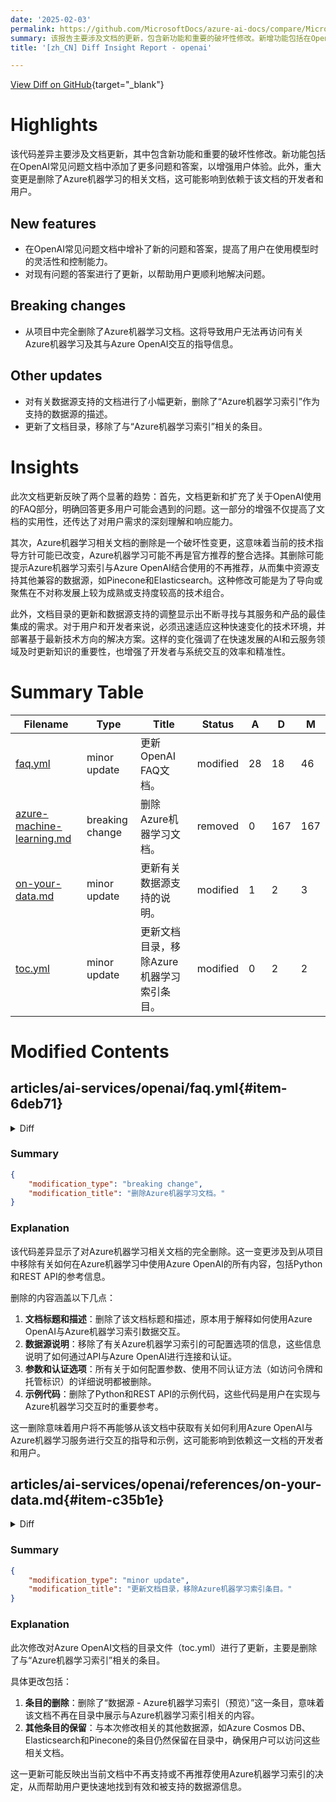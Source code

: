 ```yaml
---
date: '2025-02-03'
permalink: https://github.com/MicrosoftDocs/azure-ai-docs/compare/MicrosoftDocs:5c1bed9...MicrosoftDocs:83a6833
summary: 该报告主要涉及文档的更新，包含新功能和重要的破坏性修改。新增功能包括在OpenAI常见问题文档中增加了更多的问题和答案，以提高用户体验。同时，删除了Azure机器学习相关文档，这一变化可能会影响依赖于这些文档的开发者和用户。此外，文档中有关数据源支持的描述也进行了小幅更新，相关的条目已被移除。此次更新反映了开放AI对用户需求的理解以及对技术整合方向的重新审视。
title: '[zh_CN] Diff Insight Report - openai'

---
```


[View Diff on GitHub](https://github.com/MicrosoftDocs/azure-ai-docs/compare/MicrosoftDocs:5c1bed9...MicrosoftDocs:83a6833){target="_blank"}

# Highlights

该代码差异主要涉及文档更新，其中包含新功能和重要的破坏性修改。新功能包括在OpenAI常见问题文档中添加了更多问题和答案，以增强用户体验。此外，重大变更是删除了Azure机器学习的相关文档，这可能影响到依赖于该文档的开发者和用户。

## New features
- 在OpenAI常见问题文档中增补了新的问题和答案，提高了用户在使用模型时的灵活性和控制能力。
- 对现有问题的答案进行了更新，以帮助用户更顺利地解决问题。

## Breaking changes
- 从项目中完全删除了Azure机器学习文档。这将导致用户无法再访问有关Azure机器学习及其与Azure OpenAI交互的指导信息。

## Other updates
- 对有关数据源支持的文档进行了小幅更新，删除了“Azure机器学习索引”作为支持的数据源的描述。
- 更新了文档目录，移除了与“Azure机器学习索引”相关的条目。

# Insights

此次文档更新反映了两个显著的趋势：首先，文档更新和扩充了关于OpenAI使用的FAQ部分，明确回答更多用户可能会遇到的问题。这一部分的增强不仅提高了文档的实用性，还传达了对用户需求的深刻理解和响应能力。

其次，Azure机器学习相关文档的删除是一个破坏性变更，这意味着当前的技术指导方针可能已改变，Azure机器学习可能不再是官方推荐的整合选择。其删除可能提示Azure机器学习索引与Azure OpenAI结合使用的不再推荐，从而集中资源支持其他兼容的数据源，如Pinecone和Elasticsearch。这种修改可能是为了导向或聚焦在不对称发展上较为成熟或支持度较高的技术组合。

此外，文档目录的更新和数据源支持的调整显示出不断寻找与其服务和产品的最佳集成的需求。对于用户和开发者来说，必须迅速适应这种快速变化的技术环境，并部署基于最新技术方向的解决方案。这样的变化强调了在快速发展的AI和云服务领域及时更新知识的重要性，也增强了开发者与系统交互的效率和精准性。

# Summary Table
|  Filename  | Type |    Title    | Status | A  | D  | M  |
|------------|------|-------------|--------|----|----|----|
| [faq.yml](#item-6deb71) | minor update | 更新OpenAI FAQ文档。 | modified | 28 | 18 | 46 | 
| [azure-machine-learning.md](#item-940a2b) | breaking change | 删除Azure机器学习文档。 | removed | 0 | 167 | 167 | 
| [on-your-data.md](#item-c35b1e) | minor update | 更新有关数据源支持的说明。 | modified | 1 | 2 | 3 | 
| [toc.yml](#item-c945af) | minor update | 更新文档目录，移除Azure机器学习索引条目。 | modified | 0 | 2 | 2 | 


# Modified Contents
## articles/ai-services/openai/faq.yml{#item-6deb71}

<details>
<summary>Diff</summary>
````diff
@@ -64,22 +64,7 @@ sections:
           Where can I read about better ways to use Azure OpenAI to get the responses I want from the service?
         answer: | 
           Check out our [introduction to prompt engineering](./concepts/prompt-engineering.md). While these models are powerful, their behavior is also very sensitive to the prompts they receive from the user. This makes prompt construction an important skill to develop. After you've completed the introduction, check out our article on [system messages](./concepts/advanced-prompt-engineering.md).
-      - question: |
-          My guest account has been given access to an Azure OpenAI resource, but I'm unable to access that resource in the Azure AI Foundry portal. How do I enable access?
-        answer: | 
-          This is expected behavior when using the default sign-in experience for the [Azure AI Foundry](https://ai.azure.com).
-          
-          To access Azure AI Foundry from a guest account that has been granted access to an Azure OpenAI resource:
-          
-          1. Open a private browser session and then navigate to [https://ai.azure.com](https://ai.azure.com).
-          2. Rather than immediately entering your guest account credentials instead select `Sign-in options` 
-          3. Now select **Sign in to an organization** 
-          4. Enter the domain name of the organization that granted your guest account access to the Azure OpenAI resource. 
-          5. Now sign-in with your guest account credentials. 
-          
-          You should now be able to access the resource via the Azure AI Foundry portal.
-          
-          Alternatively if you're signed into the [Azure portal](https://portal.azure.com) from the Azure OpenAI resource's Overview pane you can select **Go to Azure AI Foundry** to automatically sign in with the appropriate organizational context.   
+      
       - question: |
           When I ask GPT-4 which model it's running, it tells me it's running GPT-3. Why does this happen?
         answer: | 
@@ -95,6 +80,15 @@ sections:
 
           To learn more about how GPT models are trained and work we recommend watching [Andrej Karpathy's talk from Build 2023 on the state of GPT](https://www.youtube.com/watch?v=bZQun8Y4L2A).
       
+      - question: |
+          How can I get the model to respond in a specific language?
+        answer: | 
+          Ensure that your prompt is clear and specific about the language requirement. If the issue persists, consider adding more context or rephrasing the prompt to reinforce the language instruction.
+
+          Example prompts:
+          * "Please respond in English and only in English."
+          * "Answer the following question in English: What is the weather like in Fresno?"
+          
       - question: |
           I asked the model when its knowledge cutoff is and it gave me a different answer than what is on the Azure OpenAI model's page. Why does this happen?
         answer:
@@ -121,7 +115,7 @@ sections:
           We noticed charges associated with API calls that failed to complete with status code 400. Why are failed API calls generating a charge? 
         answer:
           If the service performs processing, you will be charged even if the status code is not successful (not 200).
-          Common examples of this are, a 400 error due to a content filter or input limit, or a 408 error due to a timeout. Charges will also occur when a `status 200` is received with a `finish_reason` of `content_filter`.
+          Common examples of this are, a 400 error due to a content filter or input limit, or a 408 error due to a time-out. Charges will also occur when a `status 200` is received with a `finish_reason` of `content_filter`.
           In this case the prompt did not have any issues, but the completion generated by the model was detected to violate the content filtering rules, which result in the completion being filtered. 
 
           If the service doesn't perform processing, you won't be charged.
@@ -132,7 +126,23 @@ sections:
           How do I get access to Azure OpenAI? 
         answer: |
           A Limited Access registration form is not required to access most Azure OpenAI models. Learn more on the [Azure OpenAI Limited Access page](/legal/cognitive-services/openai/limited-access?context=/azure/ai-services/openai/context/context).
-
+      - question: |
+          My guest account has been given access to an Azure OpenAI resource, but I'm unable to access that resource in the Azure AI Foundry portal. How do I enable access?
+        answer: | 
+          This is expected behavior when using the default sign-in experience for the [Azure AI Foundry](https://ai.azure.com).
+          
+          To access Azure AI Foundry from a guest account that has been granted access to an Azure OpenAI resource:
+          
+          1. Open a private browser session and then navigate to [https://ai.azure.com](https://ai.azure.com).
+          2. Rather than immediately entering your guest account credentials instead select `Sign-in options` 
+          3. Now select **Sign in to an organization** 
+          4. Enter the domain name of the organization that granted your guest account access to the Azure OpenAI resource. 
+          5. Now sign-in with your guest account credentials. 
+          
+          You should now be able to access the resource via the Azure AI Foundry portal.
+          
+          Alternatively if you're signed into the [Azure portal](https://portal.azure.com) from the Azure OpenAI resource's Overview pane you can select **Go to Azure AI Foundry** to automatically sign in with the appropriate organizational context.   
+  
   - name: Learning more and where to ask questions
     questions:
       - question: |
````
</details>

### Summary

```json
{
    "modification_type": "minor update",
    "modification_title": "更新OpenAI FAQ文档。"
}
```

### Explanation
该代码差异涉及对OpenAI常见问题文档的部分修改。此次修改包括添加和更新多个条目，以改善用户的查询体验。

主要的更改包括：
1. **添加新问题和答案**：引入了关于如何获取模型的特定语言响应的问题，并提供了相应的回答和示例提示。这增加了用户在使用模型时的灵活性和控制能力。
2. **更新现有问题的答案**：例如，关于访客帐户在Azure AI Foundry门户中访问资源的问题的回答进行了详细描述，给出了具体的步骤，以帮助用户顺利访问资源。
3. **修复语法和拼写**：小的语法和拼写误差得到了纠正，使文档更加清晰和专业。

通过这些更改，文档旨在更好地满足用户需求，并提供更精确的信息。

## articles/ai-services/openai/references/azure-machine-learning.md{#item-940a2b}

<details>
<summary>Diff</summary>
````diff
@@ -1,167 +0,0 @@
----
-title: Azure OpenAI on your Azure Machine Learning index data Python & REST API reference
-titleSuffix: Azure OpenAI
-description: Learn how to use Azure OpenAI on your Azure Machine Learning index data Python & REST API.
-manager: nitinme
-ms.service: azure-ai-openai
-ms.topic: conceptual
-ms.date: 01/28/2025
-author: aahill
-ms.author: aahi
-recommendations: false
-ms.custom: devx-track-python
----
-
-# Data source - Azure Machine Learning index (preview)
-
-The configurable options of Azure Machine Learning index when using Azure OpenAI On Your Data. This data source is supported in API version `2024-02-15-preview`.
-
-|Name | Type | Required | Description |
-|--- | --- | --- | --- |
-|`parameters`| [Parameters](#parameters)| True| The parameters to use when configuring Azure Machine Learning index.|
-| `type`| string| True | Must be `azure_ml_index`. |
-
-## Parameters
-
-|Name | Type | Required | Description |
-|--- | --- | --- | --- |
-| `project_resource_id` | string | True | The resource ID of the Azure Machine Learning project.|
-| `name` | string | True | The Azure Machine Learning index name.|
-| `version` | string | True | The version of the Azure Machine Learning index.|
-| `authentication`| One of [AccessTokenAuthenticationOptions](#access-token-authentication-options), [SystemAssignedManagedIdentityAuthenticationOptions](#system-assigned-managed-identity-authentication-options), [UserAssignedManagedIdentityAuthenticationOptions](#user-assigned-managed-identity-authentication-options) | True | The authentication method to use when accessing the defined data source. |
-| `in_scope` | boolean | False | Whether queries should be restricted to use of indexed data. Default is `True`.| 
-| `role_information`| string | False | Give the model instructions about how it should behave and any context it should reference when generating a response. You can describe the assistant's personality and tell it how to format responses.|
-| `strictness` | integer | False | The configured strictness of the search relevance filtering. The higher of strictness, the higher of the precision but lower recall of the answer. Default is `3`.| 
-| `top_n_documents` | integer | False | The configured top number of documents to feature for the configured query. Default is `5`. |
-| `filter`| string | False | Search filter. Only supported if the Azure Machine Learning index is of type Azure Search.|
-
-
-## Access token authentication options
-
-The authentication options for Azure OpenAI On Your Data when using access token.
-
-|Name | Type | Required | Description |
-|--- | --- | --- | --- |
-| `access_token`|string|True|The access token to use for authentication.|
-| `type`|string|True| Must be `access_token`.|
-
-## System assigned managed identity authentication options
-
-The authentication options for Azure OpenAI On Your Data when using a system-assigned managed identity.
-
-|Name | Type | Required | Description |
-|--- | --- | --- | --- |
-| `type`|string|True| Must be `system_assigned_managed_identity`.|
-
-## User assigned managed identity authentication options
-
-The authentication options for Azure OpenAI On Your Data when using a user-assigned managed identity.
-
-|Name | Type | Required | Description |
-|--- | --- | --- | --- |
-| `managed_identity_resource_id`|string|True|The resource ID of the user-assigned managed identity to use for authentication.|
-| `type`|string|True| Must be `user_assigned_managed_identity`.|
-
-## Examples
-
-Prerequisites:
-* Configure the role assignments from Azure OpenAI system assigned managed identity to Azure Machine Learning workspace resource. Required role: `AzureML Data Scientist`.
-* Configure the role assignments from the user to the Azure OpenAI resource. Required role: `Cognitive Services OpenAI User`.
-* Install [Az CLI](/cli/azure/install-azure-cli) and run `az login`.
-* Define the following environment variables: `AzureOpenAIEndpoint`, `ChatCompletionsDeploymentName`, `ProjectResourceId`, `IndexName`, `IndexVersion`.
-* Run `export MSYS_NO_PATHCONV=1` if you're using MINGW.
-```bash
-export AzureOpenAIEndpoint=https://example.openai.azure.com/
-export ChatCompletionsDeploymentName=turbo
-export ProjectResourceId='/subscriptions/{subscription-id}/resourceGroups/{resource-group-name}/providers/Microsoft.MachineLearningServices/workspaces/{workspace-id}'
-export IndexName=testamlindex
-export IndexVersion=2
-```
-
-# [Python 1.x](#tab/python)
-
-Install the latest pip packages `openai`, `azure-identity`.
-
-```python
-import os
-from openai import AzureOpenAI
-from azure.identity import DefaultAzureCredential, get_bearer_token_provider
-
-endpoint = os.environ.get("AzureOpenAIEndpoint")
-deployment = os.environ.get("ChatCompletionsDeploymentName")
-project_resource_id = os.environ.get("ProjectResourceId")
-index_name = os.environ.get("IndexName")
-index_version = os.environ.get("IndexVersion")
-
-token_provider = get_bearer_token_provider(
-    DefaultAzureCredential(), "https://cognitiveservices.azure.com/.default")
-
-client = AzureOpenAI(
-    azure_endpoint=endpoint,
-    azure_ad_token_provider=token_provider,
-    api_version="2024-02-15-preview",
-)
-
-completion = client.chat.completions.create(
-    model=deployment,
-    messages=[
-        {
-            "role": "user",
-            "content": "Who is DRI?",
-        },
-    ],
-    extra_body={
-        "data_sources": [
-            {
-                "type": "azure_ml_index",
-                "parameters": {
-                    "project_resource_id": project_resource_id,
-                    "name": index_name,
-                    "version": index_version,
-                    "authentication": {
-                        "type": "system_assigned_managed_identity"
-                    },
-                }
-            }
-        ]
-    }
-)
-
-print(completion.model_dump_json(indent=2))
-
-```
-
-# [REST](#tab/rest)
-
-```bash
-
-az rest --method POST \
- --uri $AzureOpenAIEndpoint/openai/deployments/$ChatCompletionsDeploymentName/chat/completions?api-version=2024-02-15-preview \
- --resource https://cognitiveservices.azure.com/ \
- --body \
-'
-{
-    "data_sources": [
-      {
-        "type": "azure_ml_index",
-        "parameters": {
-          "project_resource_id": "'$ProjectResourceId'",
-          "name": "'$IndexName'",
-          "version": "'$IndexVersion'",
-          "authentication": {
-            "type": "system_assigned_managed_identity"
-          },
-        }
-      }
-    ],
-    "messages": [
-      {
-        "role": "user",
-        "content": "Who is DRI?"
-      }
-    ]
-}
-'
-```
-
----
````
</details>

### Summary

```json
{
    "modification_type": "breaking change",
    "modification_title": "删除Azure机器学习文档。"
}
```

### Explanation
该代码差异显示了对Azure机器学习相关文档的完全删除。这一变更涉及到从项目中移除有关如何在Azure机器学习中使用Azure OpenAI的所有内容，包括Python和REST API的参考信息。

删除的内容涵盖以下几点：
1. **文档标题和描述**：删除了该文档标题和描述，原本用于解释如何使用Azure OpenAI与Azure机器学习索引数据交互。
2. **数据源说明**：移除了有关Azure机器学习索引的可配置选项的信息，这些信息说明了如何通过API与Azure OpenAI进行连接和认证。
3. **参数和认证选项**：所有关于如何配置参数、使用不同认证方法（如访问令牌和托管标识）的详细说明都被删除。
4. **示例代码**：删除了Python和REST API的示例代码，这些代码是用户在实现与Azure机器学习交互时的重要参考。

这一删除意味着用户将不再能够从该文档中获取有关如何利用Azure OpenAI与Azure机器学习服务进行交互的指导和示例，这可能影响到依赖这一文档的开发者和用户。

## articles/ai-services/openai/references/on-your-data.md{#item-c35b1e}

<details>
<summary>Diff</summary>
````diff
@@ -33,7 +33,7 @@ POST {endpoint}/openai/deployments/{deployment-id}/chat/completions?api-version=
 * `2024-05-01-preview` [Swagger spec](https://github.com/Azure/azure-rest-api-specs/tree/main/specification/cognitiveservices/data-plane/AzureOpenAI/inference/preview/2024-05-01-preview)
 
 > [!NOTE]
-> [Azure Machine learning indexes](./azure-machine-learning.md), [Pinecone](./pinecone.md), and [Elasticsearch](./elasticsearch.md) are supported as a preview.
+> [Pinecone](./pinecone.md), and [Elasticsearch](./elasticsearch.md) are supported as a preview.
 
 ## URI parameters
 
@@ -97,7 +97,6 @@ This list shows the supported data sources.
 
 * [Azure AI Search](./azure-search.md)
 * [Azure Cosmos DB for MongoDB vCore](./cosmos-db.md)
-* [Azure Machine Learning index (preview)](./azure-machine-learning.md)
 * [Elasticsearch (preview)](./elasticsearch.md)
 * [Pinecone (preview)](./pinecone.md)
 
````
</details>

### Summary

```json
{
    "modification_type": "minor update",
    "modification_title": "更新有关数据源支持的说明。"
}
```

### Explanation
此次修改对文档《在您的数据上使用Azure OpenAI》的部分内容进行了更新，主要集中在对支持的数据源的描述上。

具体的更改包括：
1. **对预览支持的说明进行了简化**：原文中提到“Azure机器学习索引”作为一种支持的数据源，但此次修改将其删除，简化了相关内容，使之仅剩“Pinecone”和“Elasticsearch”。
2. **更新的注释**：在说明中，去掉了对“Azure机器学习索引”的引用，同时加强了对其他预览支持数据源的聚焦。这可能是为了减少用户的混淆，或是因为“Azure机器学习索引”在当前版本中不再被认可。
3. **URI参数部分的保留**：文档的其他部分，尤其是与URI参数相关的说明保持不变，确保用户能够继续依赖现有的信息。

这一更新旨在为用户提供更加清晰和准确的信息，帮助他们了解可与Azure OpenAI共同使用的数据源选择。

## articles/ai-services/openai/toc.yml{#item-c945af}

<details>
<summary>Diff</summary>
````diff
@@ -310,8 +310,6 @@ items:
           href: ./references/azure-search.md
         - name: Data source - Azure Cosmos DB for MongoDB vCore
           href: ./references/cosmos-db.md
-        - name: Data source - Azure Machine Learning index (preview)
-          href: ./references/azure-machine-learning.md
         - name: Data source - Elasticsearch (preview)
           href: ./references/elasticsearch.md
         - name: Data source - Pinecone (preview)
````
</details>

### Summary

```json
{
    "modification_type": "minor update",
    "modification_title": "更新文档目录，移除Azure机器学习索引条目。"
}
```

### Explanation
此次修改对Azure OpenAI文档的目录文件（toc.yml）进行了更新，主要是删除了与“Azure机器学习索引”相关的条目。

具体更改包括：
1. **条目的删除**：删除了“数据源 - Azure机器学习索引（预览）”这一条目，意味着该文档不再在目录中展示与Azure机器学习索引相关的内容。
2. **其他条目的保留**：与本次修改相关的其他数据源，如Azure Cosmos DB、Elasticsearch和Pinecone的条目仍然保留在目录中，确保用户可以访问这些相关文档。

这一更新可能反映出当前文档中不再支持或不再推荐使用Azure机器学习索引的决定，从而帮助用户更快速地找到有效和被支持的数据源信息。


